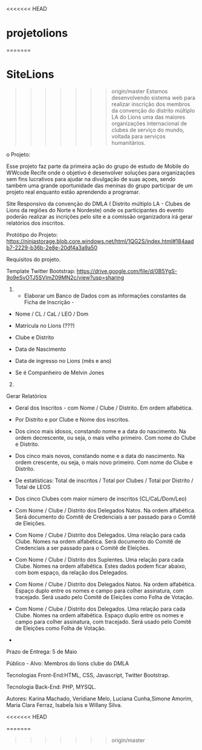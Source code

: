 <<<<<<< HEAD

# projetolions
=======
# SiteLions
>>>>>>> origin/master
Estamos desenvolvendo sistema web para realizar inscrição dos membros da convenção do distrito múltiplo LA do Lions uma das maiores organizações internacional de clubes de serviço do mundo, voltada para serviços humanitários. 

o Projeto: 

Esse projeto faz parte da primeira açāo do grupo de estudo de Mobile do WWcode Recife onde o objetivo é desenvolver soluções para organizações sem fins lucrativos para ajudar na divulgaçāo de suas açoes, sendo também uma grande oportunidade das meninas do grupo participar de um projeto real enquanto estāo aprendendo a programar. 

Site Responsivo da convençāo do DMLA ( Distrito múltiplo LA - Clubes de Lions da regiões do Norte e Nordeste) onde os participantes do evento poderāo realizar as incrições pelo site e a comissāo organizadora irá gerar relatórios dos inscritos.

Protótipo do Projeto: https://ninjastorage.blob.core.windows.net/html/1QG2S/index.html#184aadb7-2229-b36b-2e8e-20df4a3a9a50

Requisitos do projeto.

Template Twitter Bootstrap: https://drive.google.com/file/d/0B5YgS-9o9eSvOTJ5SVlmZ09MN2c/view?usp=sharing


1) * Elaborar um Banco de Dados com as informações constantes da Ficha de Inscrição -

* Nome / CL / CaL / LEO / Dom

* Matrícula no Lions (???)

* Clube e Distrito

* Data de Nascimento

* Data de ingresso no Lions (mês e ano)

* Se é Companheiro de Melvin Jones

2) 

Gerar Relatórios

* Geral dos Inscritos - com Nome / Clube / Distrito. Em ordem alfabética.

* Por Distrito e por Clube e Nome dos inscritos.

* Dos cinco mais idosos, constando nome e a data do nascimento. Na ordem decrescente, ou seja, o mais velho primeiro. Com nome do Clube e Distrito.

* Dos cinco mais novos, constando nome e a data do nascimento. Na ordem crescente, ou seja, o mais novo primeiro. Com nome do Clube e Distrito.

* De estatísticas: Total de inscritos / Total por Clubes / Total por Distrito / Total de LEOS

* Dos cinco Clubes com maior número de inscritos (CL/CaL/Dom/Leo)

* Com Nome / Clube / Distrito dos Delegados Natos. Na ordem alfabética. Será documento do Comitê de Credenciais a ser passado para o Comitê de Eleições.

* Com Nome / Clube / Distrito dos Delegados. Uma relação para cada Clube. Nomes na ordem alfabética. Será documento do Comitê de Credenciais a ser passado para o Comitê de Eleições.

* Com Nome / Clube / Distrito dos Suplentes. Uma relação para cada Clube. Nomes na ordem alfabética. Estes dados podem ficar abaixo, com bom espaço, da relação dos Delegados.

* Com Nome / Clube / Distrito dos Delegados Natos. Na ordem alfabética. Espaço duplo entre os nomes e campo para colher assinatura, com tracejado. Será usado pelo Comitê de Eleições como Folha de Votação.

* Com Nome / Clube / Distrito dos Delegados. Uma relação para cada Clube. Nomes na ordem alfabética. Espaço duplo entre os nomes e campo para colher assinatura, com tracejado. Será usado pelo Comitê de Eleições como Folha de Votação.
* 

Prazo de Entrega: 5 de Maio

Público - Alvo: Membros do lions clube do DMLA

Tecnologias Front-End:HTML, CSS, Javascript, Twitter Bootstrap.

Tecnologia Back-End: PHP, MYSQL.

Autores: Karina Machado, Veridiane Melo, Luciana Cunha,Simone Amorim, Maria Clara Ferraz, Isabela Isis e Willany Silva.

    
<<<<<<< HEAD

=======
>>>>>>> origin/master
